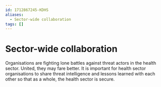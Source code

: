 ```yaml
---
id: 1712867245-KDHS
aliases:
  - Sector-wide collaboration
tags: []
---
```


# Sector-wide collaboration

Organisations are fighting lone battles against threat actors in the health sector. United, they may fare better. It is important for health sector organisations to share threat intelligence and lessons learned with each other so that as a whole, the health sector is secure.
